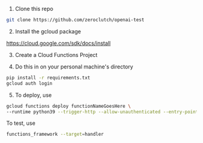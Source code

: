 1. Clone this repo

```bash
git clone https://github.com/zeroclutch/openai-test
```

2. Install the gcloud package

https://cloud.google.com/sdk/docs/install

3. Create a Cloud Functions Project

4. Do this in on your personal machine's directory

```bash
pip install -r requirements.txt
gcloud auth login
```

5. To deploy, use

```bash
gcloud functions deploy functionNameGoesHere \
--runtime python39 --trigger-http --allow-unauthenticated --entry-point handler
```

To test, use
```bash
functions_framework --target=handler
```